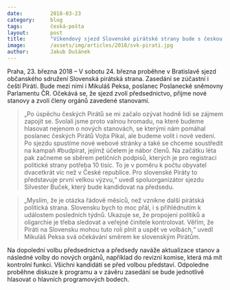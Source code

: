 ```yaml
---
date:         2018-03-23
category:     blog
tags:         česká-pošta
layout:       post
title:        "Víkendový sjezd Slovenské pirátské strany bude s českou účastí"
image:        /assets/img/articles/2018/svk-pirati.jpg
author:       Jakub Dušánek
---
```



Praha, 23. března 2018 – V sobotu 24. března proběhne v Bratislavě sjezd občanského sdružení Slovenská pirátská strana. Zasedání se zúčastní i čeští Piráti. Bude mezi nimi i Mikuláš Peksa, poslanec Poslanecké sněmovny Parlamentu ČR. Očekává se, že sjezd zvolí předsednictvo, přijme nové stanovy a zvolí členy orgánů zavedené stanovami.
 
> „Po úspěchu českých Pirátů se mi začalo ozývat hodně lidí se zájmem zapojit se. Svolali jsme proto valnou hromadu, na které budeme hlasovat nejenom o nových stanovách, se kterými nám pomáhal poslanec českých Pirátů Vojta Pikal, ale budeme volit i nové vedení. Po sjezdu spustíme nové webové stránky a také se chceme soustředit na kampaň #budpirat, jejímž účelem je nábor členů. Na začátku léta pak začneme se sběrem petičních podpisů, kterých je pro registraci politické strany potřeba 10 tisíc. To je v poměru k počtu obyvatel dvacetkrát víc než v České republice. Pro slovenské Piráty to představuje první velkou výzvu,“ uvedl spoluorganizátor sjezdu Silvester Buček, který bude kandidovat na předsedu.
 
> „Myslím, že je otázka řádově měsíců, než vznikne další pirátská politická strana. Slovensku bych to moc přál, i s přihlédnutím k událostem posledních týdnů. Ukazuje se, že propojení politiků a oligarchie je třeba sledovat a veřejné činitele kontrolovat. Věřím, že Piráti na Slovensku mohou tuto roli plnit a uspět ve volbách,“ uvedl Mikuláš Peksa svá očekávání směrem ke slovenským Pirátům.
 
Na dopolední volbu předsednictva a předsedy naváže aktualizace stanov a následné volby do nových orgánů, například do revizní komise, která má mít kontrolní funkci. Všichni kandidáti se před volbou představí. Odpoledne proběhne diskuze k programu a v závěru zasedání se bude jednotlivě hlasovat o hlavních programových bodech.